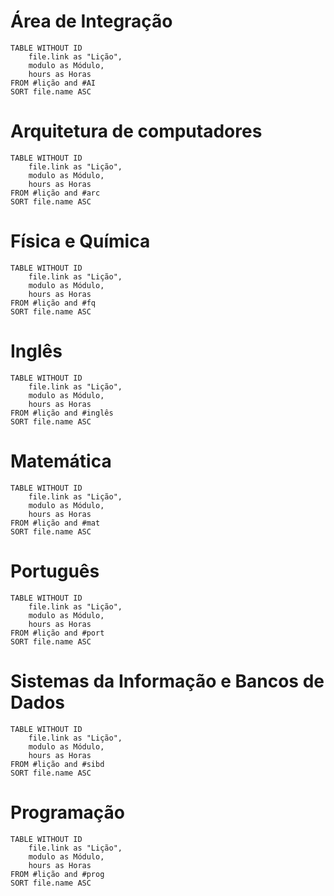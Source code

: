 # Área de Integração
```dataview
TABLE WITHOUT ID
	file.link as "Lição",
	modulo as Módulo,
	hours as Horas
FROM #lição and #AI
SORT file.name ASC
```

# Arquitetura de computadores

```dataview
TABLE WITHOUT ID
	file.link as "Lição",
	modulo as Módulo,
	hours as Horas
FROM #lição and #arc 
SORT file.name ASC
```
# Física e Química

```dataview
TABLE WITHOUT ID
	file.link as "Lição",
	modulo as Módulo,
	hours as Horas
FROM #lição and #fq 
SORT file.name ASC
```
# Inglês

```dataview
TABLE WITHOUT ID
	file.link as "Lição",
	modulo as Módulo,
	hours as Horas
FROM #lição and #inglês 
SORT file.name ASC
```

# Matemática

```dataview
TABLE WITHOUT ID
	file.link as "Lição",
	modulo as Módulo,
	hours as Horas
FROM #lição and #mat 
SORT file.name ASC
```

# Português

```dataview
TABLE WITHOUT ID
	file.link as "Lição",
	modulo as Módulo,
	hours as Horas
FROM #lição and #port 
SORT file.name ASC
```
# Sistemas da Informação e Bancos de Dados

```dataview
TABLE WITHOUT ID
	file.link as "Lição",
	modulo as Módulo,
	hours as Horas
FROM #lição and #sibd 
SORT file.name ASC
```

# Programação

```dataview
TABLE WITHOUT ID
	file.link as "Lição",
	modulo as Módulo,
	hours as Horas
FROM #lição and #prog
SORT file.name ASC
```